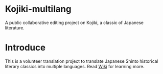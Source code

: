 # Kojiki-multilang
A public collaborative editing project on Kojiki, a classic of Japanese literature.

# Introduce
This is a volunteer translation project to translate Japanese Shinto historical literary classics into multiple languages. Read [Wiki](https://github.com/123ysys/Kojiki-multilang/wiki) for learning more.

